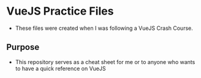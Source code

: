 # VueJS Practice Files

* These files were created when I was following a VueJS Crash Course.

## Purpose
* This repository serves as a cheat sheet for me or to anyone who wants to have a quick reference on VueJS
